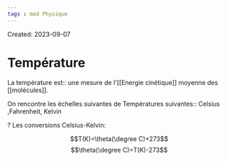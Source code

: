 ```yaml
---
tags : mod Physique
---
```

Created: 2023-09-07

# Température

La température est:: une mesure de l'[[Energie cinétique]] moyenne des [[molécules]]. 

On rencontre les échelles suivantes de Températures suivantes:: Celsius ,Fahrenheit, Kelvin

?
Les conversions Celsius-Kelvin:

$$T(K)=\theta(\degree C)+273$$
$$\theta(\degree C)=T(K)-273$$ 